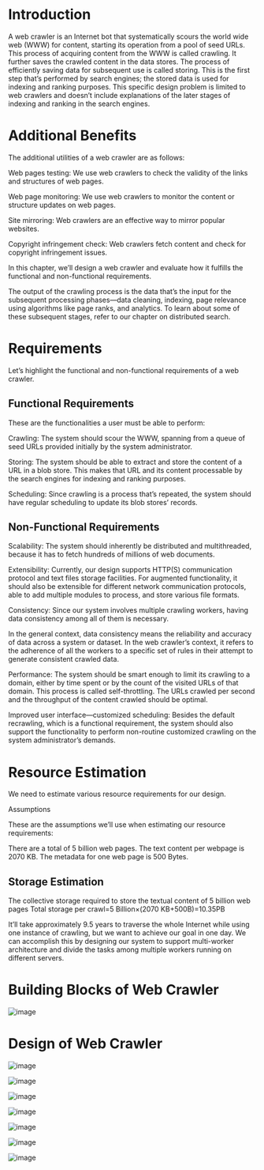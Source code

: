 # Introduction
  A web crawler is an Internet bot that systematically scours the world wide web (WWW) for content, starting its operation from a pool of seed URLs.
  This process of acquiring content from the WWW is called crawling. 
  It further saves the crawled content in the data stores. 
  The process of efficiently saving data for subsequent use is called storing.
  This is the first step that’s performed by search engines; the stored data is used for indexing and ranking purposes.
  This specific design problem is limited to web crawlers and doesn’t include explanations of the later stages of indexing and ranking in the search engines.

# Additional Benefits
  The additional utilities of a web crawler are as follows:
  
  Web pages testing: We use web crawlers to check the validity of the links and structures of web pages.
  
  Web page monitoring: We use web crawlers to monitor the content or structure updates on web pages.
  
  Site mirroring: Web crawlers are an effective way to mirror popular websites.
  
  Copyright infringement check: Web crawlers fetch content and check for copyright infringement issues.
  
  In this chapter, we’ll design a web crawler and evaluate how it fulfills the functional and non-functional requirements.
  
  The output of the crawling process is the data that’s the input for the subsequent processing phases—data cleaning, indexing, page relevance using algorithms like page ranks, and analytics. To learn about some of these subsequent stages, refer to our chapter on distributed search.

# Requirements
 Let’s highlight the functional and non-functional requirements of a web crawler.
 ## Functional Requirements
  These are the functionalities a user must be able to perform:

  Crawling: The system should scour the WWW, spanning from a queue of seed URLs provided initially by the system administrator.
  
  Storing: The system should be able to extract and store the content of a URL in a blob store. This makes that URL and its content processable by   
  the search engines for indexing and ranking purposes.
  
  Scheduling: Since crawling is a process that’s repeated, the system should have regular scheduling to update its blob stores’ records.

## Non-Functional Requirements
 Scalability: The system should inherently be distributed and multithreaded, because it has to fetch hundreds of millions of web documents.

  Extensibility: Currently, our design supports HTTP(S) communication protocol and text files storage facilities. For augmented functionality, it   
  should also be extensible for different network communication protocols, able to add multiple modules to process, and store various file formats.

  Consistency: Since our system involves multiple crawling workers, having data consistency among all of them is necessary.

  In the general context, data consistency means the reliability and accuracy of data across a system or dataset. In the web crawler’s context, it 
  refers to the adherence of all the workers to a specific set of rules in their attempt to generate consistent crawled data.

  Performance: The system should be smart enough to limit its crawling to a domain, either by time spent or by the count of the visited URLs of that 
  domain. This process is called self-throttling. The URLs crawled per second and the throughput of the content crawled should be optimal.

  Improved user interface—customized scheduling: Besides the default recrawling, which is a functional requirement, the system should also support 
  the functionality to perform non-routine customized crawling on the system administrator’s demands.

  # Resource Estimation

  We need to estimate various resource requirements for our design.

  Assumptions

  These are the assumptions we’ll use when estimating our resource requirements:

  There are a total of 5 billion web pages.
  The text content per webpage is 2070 KB.
  The metadata for one web page is 500 Bytes.

  ## Storage Estimation
  The collective storage required to store the textual content of 5 billion web pages 
  Total storage per crawl=5 Billion×(2070 KB+500B)=10.35PB
  
  It’ll take approximately 9.5 years to traverse the whole Internet while using one instance of crawling, but we want to achieve our goal in one day. We can accomplish this by designing our system to support multi-worker architecture and divide the tasks among multiple workers running on different servers.

  # Building Blocks of Web Crawler
  
  ![image](https://github.com/shreyatpandey/Coding-Challenges/assets/32083899/ecc5fe91-9482-4fcd-82bf-77f9e8d3bbfc)

  # Design of Web Crawler
  
  ![image](https://github.com/shreyatpandey/Coding-Challenges/assets/32083899/2d635d24-85bd-4df6-bc80-b83ac4b4f606)


  ![image](https://github.com/shreyatpandey/Coding-Challenges/assets/32083899/8284a487-a7f2-4385-bd5a-ebfaff93c56f)


  ![image](https://github.com/shreyatpandey/Coding-Challenges/assets/32083899/bc6ac649-a5ac-4f71-aa56-aa399e33fe64)


  ![image](https://github.com/shreyatpandey/Coding-Challenges/assets/32083899/955ee756-9a6a-4f28-97cf-71196cbdf10f)


  ![image](https://github.com/shreyatpandey/Coding-Challenges/assets/32083899/cd25cfaa-d9fc-43d5-bf51-b4fd48ac89a2)


  ![image](https://github.com/shreyatpandey/Coding-Challenges/assets/32083899/9628242b-fc8a-4d13-867d-b565b3cd8905)

  
  ![image](https://github.com/shreyatpandey/Coding-Challenges/assets/32083899/a3da034b-e3b3-4ace-9095-255821b88737)





  



  

